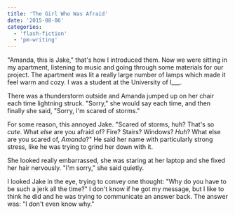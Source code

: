 ```yaml
---
title: 'The Girl Who Was Afraid'
date: '2015-08-06'
categories:
  - 'flash-fiction'
  - 'pm-writing'
---
```


"Amanda, this is Jake," that's how I introduced them. Now we were sitting in my
apartment, listening to music and going through some materials for our project.
The apartment was lit a really large number of lamps which made it feel warm and
cozy. I was a student at the University of I\_\_\_.

There was a thunderstorm outside and Amanda jumped up on her chair each time
lightning struck. "Sorry," she would say each time, and then finally she said,
"Sorry, I'm scared of storms."

For some reason, this annoyed Jake. "Scared of storms, huh? That's so _cute_.
What _else_ are you afraid of? Fire? Stairs? Windows? _Huh_? What else are you
scared of, _Amanda_?" He said her name with particularly strong stress, like he
was trying to grind her down with it.

She looked really embarrassed, she was staring at her laptop and she fixed her
hair nervously. "I'm sorry," she said quietly.

I looked Jake in the eye, trying to convey one thought: "Why do you have to be
such a jerk all the time?" I don't know if he got my message, but I like to
think he did and he was trying to communicate an answer back. The answer was: "I
don't even know why."
